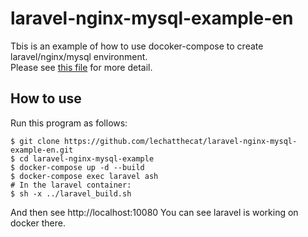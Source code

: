 # laravel-nginx-mysql-example-en
Tbis is an example of how to use docoker-compose to create laravel/nginx/mysql environment.  
Please see [this file](https://github.com/lechatthecat/laravel-nginx-mysql-example-en/blob/master/docker-compose.yml) for more detail.

## How to use
Run this program as follows:
```
$ git clone https://github.com/lechatthecat/laravel-nginx-mysql-example-en.git
$ cd laravel-nginx-mysql-example
$ docker-compose up -d --build
$ docker-compose exec laravel ash
# In the laravel container:
$ sh -x ../laravel_build.sh
```
And then see http://localhost:10080
You can see laravel is working on docker there.
